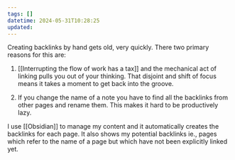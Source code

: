 ```yaml
---
tags: []
datetime: 2024-05-31T10:28:25
updated:
---
```

Creating backlinks by hand gets old, very quickly. There two primary reasons for this are:

1. [[Interrupting the flow of work has a tax]] and the mechanical act of linking pulls you out of your thinking. That disjoint and shift of focus means it takes a moment to get back into the groove.

3. If you change the name of a note you have to find all the backlinks from other pages and rename them. This makes it hard to be productively lazy.

I use [[Obsidian]] to manage my content and it automatically creates the backlinks for each page. It also shows my potential backlinks ie., pages which refer to the name of a page but which have not been explicitly linked yet.